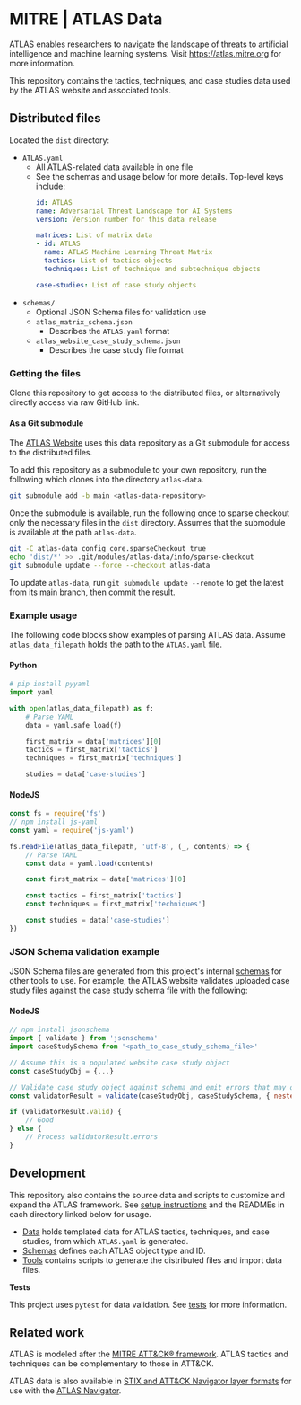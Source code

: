 # MITRE | ATLAS Data

ATLAS enables researchers to navigate the landscape of threats to artificial intelligence and machine learning systems.  Visit https://atlas.mitre.org for more information.

This repository contains the tactics, techniques, and case studies data used by the ATLAS website and associated tools.

## Distributed files

Located the `dist` directory:

- `ATLAS.yaml`
    + All ATLAS-related data available in one file
    + See the schemas and usage below for more details. Top-level keys include:
        ```yaml
        id: ATLAS
        name: Adversarial Threat Landscape for AI Systems
        version: Version number for this data release

        matrices: List of matrix data
        - id: ATLAS
          name: ATLAS Machine Learning Threat Matrix
          tactics: List of tactics objects
          techniques: List of technique and subtechnique objects

        case-studies: List of case study objects
        ```
- `schemas/`
    + Optional JSON Schema files for validation use
    + `atlas_matrix_schema.json`
        * Describes the `ATLAS.yaml` format
    + `atlas_website_case_study_schema.json`
        * Describes the case study file format

### Getting the files

Clone this repository to get access to the distributed files, or alternatively directly access via raw GitHub link.

#### As a Git submodule

The [ATLAS Website](https://github.com/mitre-atlas/atlas-website) uses this data repository as a Git submodule for access to the distributed files.

To add this repository as a submodule to your own repository, run the following which clones into the directory `atlas-data`.

```bash
git submodule add -b main <atlas-data-repository>
```

Once the submodule is available, run the following once to sparse checkout only the necessary files in the `dist` directory.  Assumes that the submodule is available at the path `atlas-data`.
```bash
git -C atlas-data config core.sparseCheckout true
echo 'dist/*' >> .git/modules/atlas-data/info/sparse-checkout
git submodule update --force --checkout atlas-data
```

To update `atlas-data`, run `git submodule update --remote` to get the latest from its main branch, then commit the result.

### Example usage

The following code blocks show examples of parsing ATLAS data.  Assume `atlas_data_filepath` holds the path to the `ATLAS.yaml` file.

#### Python
```python
# pip install pyyaml
import yaml

with open(atlas_data_filepath) as f:
    # Parse YAML
    data = yaml.safe_load(f)

    first_matrix = data['matrices'][0]
    tactics = first_matrix['tactics']
    techniques = first_matrix['techniques']

    studies = data['case-studies']
```

#### NodeJS
```js
const fs = require('fs')
// npm install js-yaml
const yaml = require('js-yaml')

fs.readFile(atlas_data_filepath, 'utf-8', (_, contents) => {
    // Parse YAML
    const data = yaml.load(contents)

    const first_matrix = data['matrices'][0]

    const tactics = first_matrix['tactics']
    const techniques = first_matrix['techniques']

    const studies = data['case-studies']
})
```

### JSON Schema validation example

JSON Schema files are generated from this project's internal [schemas](schemas/README.md) for other tools to use. For example, the ATLAS website validates uploaded case study files against the case study schema file with the following:

#### NodeJS

```js
// npm install jsonschema
import { validate } from 'jsonschema'
import caseStudySchema from '<path_to_case_study_schema_file>'

// Assume this is a populated website case study object
const caseStudyObj = {...}

// Validate case study object against schema and emit errors that may occur from nested `anyOf` validations
const validatorResult = validate(caseStudyObj, caseStudySchema, { nestedErrors: true })

if (validatorResult.valid) {
    // Good
} else {
    // Process validatorResult.errors
}

```

## Development

This repository also contains the source data and scripts to customize and expand the ATLAS framework.  See [setup instructions](tools/README.md#development-setup) and the READMEs in each directory linked below for usage.

- [Data](data/README.md) holds templated data for ATLAS tactics, techniques, and case studies, from which `ATLAS.yaml` is generated.
- [Schemas](schemas/README.md) defines each ATLAS object type and ID.
- [Tools](tools/README.md) contains scripts to generate the distributed files and import data files.

**Tests**

This project uses `pytest` for data validation. See [tests](tests/README.md) for more information.


## Related work

ATLAS is modeled after the [MITRE ATT&CK® framework](https://attack.mitre.org). ATLAS tactics and techniques can be complementary to those in ATT&CK.

ATLAS data is also available in [STIX and ATT&CK Navigator layer formats](https://github.mitre.org/mitre-atlas/atlas-navigator-data) for use with the [ATLAS Navigator](https://mitre-atlas.github.io/atlas-navigator/).
